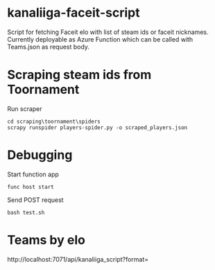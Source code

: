 # kanaliiga-faceit-script
Script for fetching Faceit elo with list of steam ids or faceit nicknames.  
Currently deployable as Azure Function which can be called with Teams.json as request body.

# Scraping steam ids from Toornament

Run scraper
```
cd scraping\toornament\spiders
scrapy runspider players-spider.py -o scraped_players.json

```

# Debugging

Start function app
```
func host start
```
Send POST request
```
bash test.sh
```

# Teams by elo

http://localhost:7071/api/kanaliiga_script?format=
